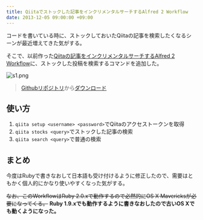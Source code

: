 ```yaml
---
title: Qiitaでストックした記事をインクリメンタルサーチするAlfred 2 Workflow
date: 2013-12-05 09:00:00 +09:00
---
```


コードを書いている時に、ストックしておいたQiitaの記事を検索したくなるシーンが最近増えてきた気がする。

そこで、以前作った[Qiitaの記事をインクリメンタルサーチするAlfred 2 Workflow](http://qiita.com/o_ame/items/f23e75bfc11e9e7b3a08)に、ストックした投稿を検索するコマンドを追加した。

![s1.png](/uploads/alfred-qiita-workflow.png)

> [Githubリポジトリ](https://github.com/uetchy/alfred-qiita-workflow)から[ダウンロード](https://github.com/uetchy/alfred-qiita-workflow/archive/master.zip)

## 使い方

1. `qiita setup <username> <password>`でQiitaのアクセストークンを取得
2. `qiita stocks <query>`でストックした記事の検索
3. `qiita search <query>`で普通の検索

## まとめ

今度はRubyで書きなおして日本語も受け付けるように修正したので、需要はともかく個人的にかなり使いやすくなった気がする。

~~なお、このWorkflowはRuby 2.0.xで動作するので必然的にOS X Mavericksが必要になってくる。~~
__Ruby 1.9.xでも動作するように書きなおしたので古いOS Xでも動くようになった。__
